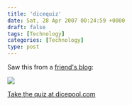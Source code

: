 ```yaml
---
title: 'dicequiz'
date: Sat, 28 Apr 2007 00:24:59 +0000
draft: false
tags: [Technology]
categories: [Technology]
type: post
---
```


Saw this from a [friend's blog](http://www.michaeldehaan.net/main/):

[![](http://dicepool.com/catalog/images/splats/boring.jpg)](http://dicepool.com/catalog/quiz.php)

[Take the quiz at dicepool.com](http://dicepool.com/catalog/quiz.php)